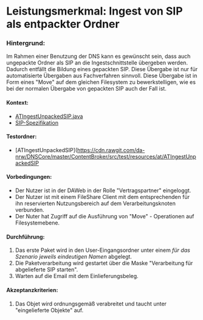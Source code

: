 # Leistungsmerkmal: Ingest von SIP als entpackter Ordner


### Hintergrund:

Im Rahmen einer Benutzung der DNS kann es gewünscht sein, dass auch ungepackte Ordner als SIP an die Ingestschnittstelle übergeben werden. Dadurch entfällt die Bildung eines gepackten SIP. Diese Übergabe ist nur für automatisierte Übergaben aus Fachverfahren sinnvoll. Diese Übergabe ist 
in Form eines "Move" auf dem gleichen Filesystem zu bewerkstelligen, wie es bei der normalen Übergabe von gepackten SIP auch der Fall ist.  

#### Kontext:

* [ATIngestUnpackedSIP.java](../../test/java/de/uzk/hki/da/at/ATIngestUnpackedSIP.java)
* [SIP-Spezifikation](specification_sip.de.md)

#### Testordner:

* [ATIngestUnpackedSIP](https://cdn.rawgit.com/da-nrw/DNSCore/master/ContentBroker/src/test/resources/at/ATIngestUnpackedSIP

#### Vorbedingungen:

* Der Nutzer ist in der DAWeb in der Rolle "Vertragspartner" eingeloggt.
* Der Nutzer ist mit einem FileShare Client mit dem entsprechenden für ihn reservierten Nutzungsbereich auf dem Verarbeitungsknoten verbunden.
* Der Nuter hat Zugriff auf die Ausführung von "Move" - Operationen auf Filesystemebene.

#### Durchführung:

1. Das erste Paket wird in den User-Eingangsordner unter einem *für das Szenario* *jeweils eindeutigen Namen* abgelegt.
1. Die Paketverarbeitung wird gestartet über die Maske "Verarbeitung für abgelieferte SIP starten".
1. Warten auf die Email mit dem Einlieferungsbeleg.

#### Akzeptanzkriterien:

1. Das Objet wird ordnungsgemäß verabreitet und taucht unter "eingelieferte Objekte" auf. 

